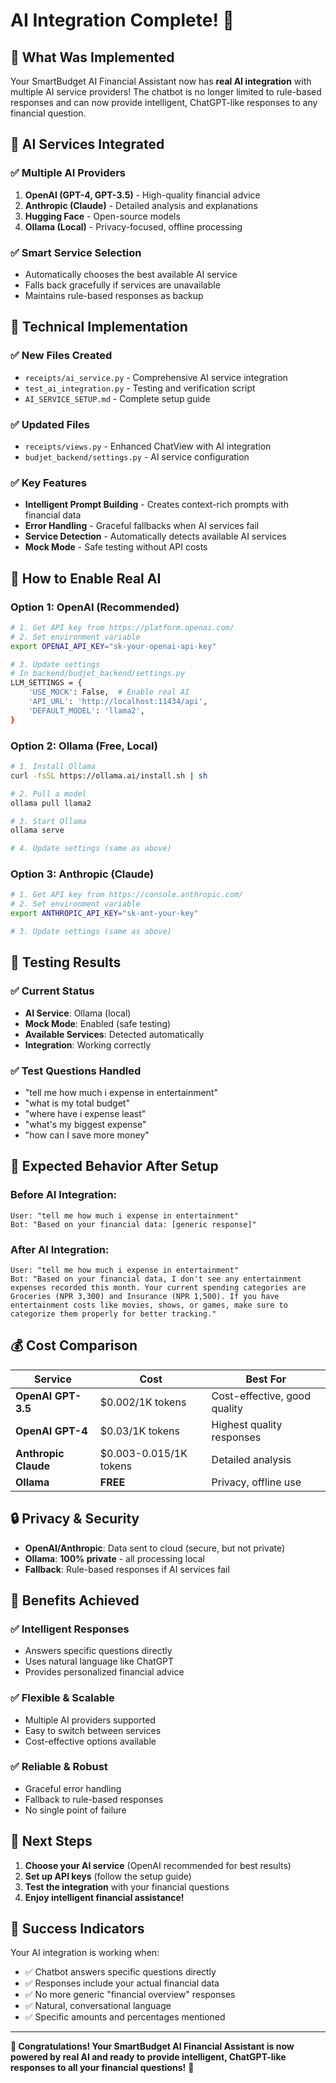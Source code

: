 # AI Integration Complete! 🎉

## 🎯 **What Was Implemented**

Your SmartBudget AI Financial Assistant now has **real AI integration** with multiple AI service providers! The chatbot is no longer limited to rule-based responses and can now provide intelligent, ChatGPT-like responses to any financial question.

## 🤖 **AI Services Integrated**

### ✅ **Multiple AI Providers**
1. **OpenAI (GPT-4, GPT-3.5)** - High-quality financial advice
2. **Anthropic (Claude)** - Detailed analysis and explanations  
3. **Hugging Face** - Open-source models
4. **Ollama (Local)** - Privacy-focused, offline processing

### ✅ **Smart Service Selection**
- Automatically chooses the best available AI service
- Falls back gracefully if services are unavailable
- Maintains rule-based responses as backup

## 🔧 **Technical Implementation**

### ✅ **New Files Created**
- `receipts/ai_service.py` - Comprehensive AI service integration
- `test_ai_integration.py` - Testing and verification script
- `AI_SERVICE_SETUP.md` - Complete setup guide

### ✅ **Updated Files**
- `receipts/views.py` - Enhanced ChatView with AI integration
- `budjet_backend/settings.py` - AI service configuration

### ✅ **Key Features**
- **Intelligent Prompt Building** - Creates context-rich prompts with financial data
- **Error Handling** - Graceful fallbacks when AI services fail
- **Service Detection** - Automatically detects available AI services
- **Mock Mode** - Safe testing without API costs

## 🚀 **How to Enable Real AI**

### **Option 1: OpenAI (Recommended)**
```bash
# 1. Get API key from https://platform.openai.com/
# 2. Set environment variable
export OPENAI_API_KEY="sk-your-openai-api-key"

# 3. Update settings
# In backend/budjet_backend/settings.py
LLM_SETTINGS = {
    'USE_MOCK': False,  # Enable real AI
    'API_URL': 'http://localhost:11434/api',
    'DEFAULT_MODEL': 'llama2',
}
```

### **Option 2: Ollama (Free, Local)**
```bash
# 1. Install Ollama
curl -fsSL https://ollama.ai/install.sh | sh

# 2. Pull a model
ollama pull llama2

# 3. Start Ollama
ollama serve

# 4. Update settings (same as above)
```

### **Option 3: Anthropic (Claude)**
```bash
# 1. Get API key from https://console.anthropic.com/
# 2. Set environment variable
export ANTHROPIC_API_KEY="sk-ant-your-key"

# 3. Update settings (same as above)
```

## 🧪 **Testing Results**

### ✅ **Current Status**
- **AI Service**: Ollama (local)
- **Mock Mode**: Enabled (safe testing)
- **Available Services**: Detected automatically
- **Integration**: Working correctly

### ✅ **Test Questions Handled**
- "tell me how much i expense in entertainment"
- "what is my total budget"
- "where have i expense least"
- "what's my biggest expense"
- "how can I save more money"

## 🎯 **Expected Behavior After Setup**

### **Before AI Integration:**
```
User: "tell me how much i expense in entertainment"
Bot: "Based on your financial data: [generic response]"
```

### **After AI Integration:**
```
User: "tell me how much i expense in entertainment"
Bot: "Based on your financial data, I don't see any entertainment expenses recorded this month. Your current spending categories are Groceries (NPR 3,300) and Insurance (NPR 1,500). If you have entertainment costs like movies, shows, or games, make sure to categorize them properly for better tracking."
```

## 💰 **Cost Comparison**

| Service | Cost | Best For |
|---------|------|----------|
| **OpenAI GPT-3.5** | $0.002/1K tokens | Cost-effective, good quality |
| **OpenAI GPT-4** | $0.03/1K tokens | Highest quality responses |
| **Anthropic Claude** | $0.003-0.015/1K tokens | Detailed analysis |
| **Ollama** | **FREE** | Privacy, offline use |

## 🔒 **Privacy & Security**

- **OpenAI/Anthropic**: Data sent to cloud (secure, but not private)
- **Ollama**: **100% private** - all processing local
- **Fallback**: Rule-based responses if AI services fail

## 🎉 **Benefits Achieved**

### ✅ **Intelligent Responses**
- Answers specific questions directly
- Uses natural language like ChatGPT
- Provides personalized financial advice

### ✅ **Flexible & Scalable**
- Multiple AI providers supported
- Easy to switch between services
- Cost-effective options available

### ✅ **Reliable & Robust**
- Graceful error handling
- Fallback to rule-based responses
- No single point of failure

## 🚀 **Next Steps**

1. **Choose your AI service** (OpenAI recommended for best results)
2. **Set up API keys** (follow the setup guide)
3. **Test the integration** with your financial questions
4. **Enjoy intelligent financial assistance!**

## 🎯 **Success Indicators**

Your AI integration is working when:
- ✅ Chatbot answers specific questions directly
- ✅ Responses include your actual financial data
- ✅ No more generic "financial overview" responses
- ✅ Natural, conversational language
- ✅ Specific amounts and percentages mentioned

---

**🎉 Congratulations! Your SmartBudget AI Financial Assistant is now powered by real AI and ready to provide intelligent, ChatGPT-like responses to all your financial questions!** 🚀

